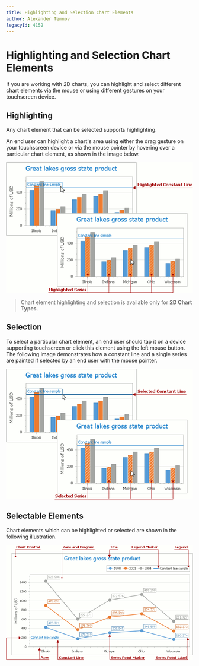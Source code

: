 ```yaml
---
title: Highlighting and Selection Chart Elements
author: Alexander Temnov
legacyId: 4152
---
```

# Highlighting and Selection Chart Elements
If you are working with 2D charts, you can highlight and select different chart elements via the mouse or using different gestures on your touchscreen device.

## Highlighting
Any chart element that can be selected supports highlighting.

An end user can highlight a chart's area using either the drag gesture on your touchscreen device or via the mouse pointer by hovering over a particular chart element, as shown in the image below.

![SelectingChartElements1](../../images/img7221.png)

> Chart element highlighting and selection is available only for **2D Chart Types**.

## Selection
To select a particular chart element, an end user should tap it on a device supporting touchscreen or click this element using the left mouse button. The following image demonstrates how a constant line and a single series are painted if selected by an end user with the mouse pointer.

![SelectingChartElements2](../../images/img7222.png)

## Selectable Elements
Chart elements which can be highlighted or selected are shown in the following illustration.

![ChartSelectableElements](../../images/img7360.png)